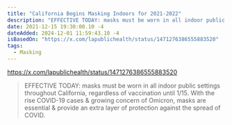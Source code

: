 ```yaml
---
title: "California Begins Masking Indoors for 2021-2022"
description: "EFFECTIVE TODAY: masks must be worn in all indoor public settings throughout California"
date: 2021-12-15 19:30:00.10 -4
dateAdded: 2024-12-01 11:59:43.10 -4
isBasedOn: "https://x.com/lapublichealth/status/1471276386555883520"
tags:
  - Masking
---
```


https://x.com/lapublichealth/status/1471276386555883520

> EFFECTIVE TODAY: masks must be worn in all indoor public settings throughout California, regardless of vaccination until 1/15. With the rise COVID-19 cases & growing concern of Omicron, masks are essential & provide an extra layer of protection against the spread of COVID.
